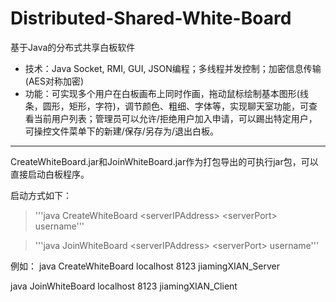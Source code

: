# Distributed-Shared-White-Board
基于Java的分布式共享白板软件

* 技术：Java Socket, RMI, GUI, JSON编程；多线程并发控制；加密信息传输(AES对称加密)
* 功能：可实现多个用户在白板画布上同时作画，拖动鼠标绘制基本图形(线条，圆形，矩形，字符)，调节颜色、粗细、字体等，实现聊天室功能，可查看当前用户列表；管理员可以允许/拒绝用户加入申请，可以踢出特定用户，可操控文件菜单下的新建/保存/另存为/退出白板。

---
CreateWhiteBoard.jar和JoinWhiteBoard.jar作为打包导出的可执行jar包，可以直接启动白板程序。

启动方式如下：

> '''java CreateWhiteBoard \<serverIPAddress\> \<serverPort\> username'''

> '''java JoinWhiteBoard \<serverIPAddress\> \<serverPort\> username'''

例如：
java CreateWhiteBoard localhost 8123 jiamingXIAN_Server

java JoinWhiteBoard localhost 8123 jiamingXIAN_Client
